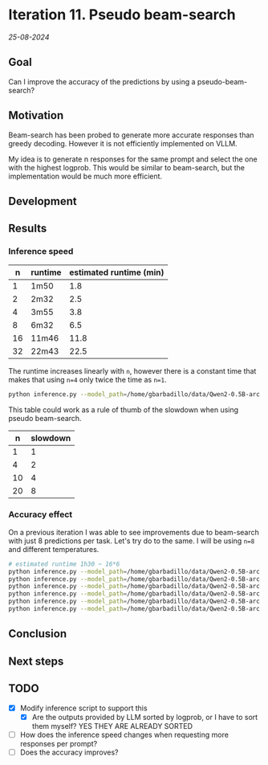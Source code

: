 # Iteration 11. Pseudo beam-search

_25-08-2024_

## Goal

Can I improve the accuracy of the predictions by using a pseudo-beam-search?

## Motivation

Beam-search has been probed to generate more accurate responses than greedy decoding.
However it is not efficiently implemented on VLLM.

My idea is to generate n responses for the same prompt and select the one with the highest
logprob. This would be similar to beam-search, but the implementation would be much more efficient.

## Development

## Results

### Inference speed

| n  | runtime | estimated runtime (min) |
|----|---------|-------------------------|
| 1  | 1m50    | 1.8                     |
| 2  | 2m32    | 2.5                     |
| 4  | 3m55    | 3.8                     |
| 8  | 6m32    | 6.5                     |
| 16 | 11m46   | 11.8                    |
| 32 | 22m43   | 22.5                    |

The runtime increases linearly with `n`, however there is a constant time that makes that using `n=4` only twice the time as `n=1`.

```bash
python inference.py --model_path=/home/gbarbadillo/data/Qwen2-0.5B-arc --predictions_per_task=8 --temperature=0.1 --output_filepath=submission_qwen05_x8_T01_n1.json --n=1
```

This table could work as a rule of thumb of the slowdown when using pseudo beam-search.

| n  | slowdown |
|----|----------|
| 1  | 1        |
| 4  | 2        |
| 10 | 4        |
| 20 | 8        |

### Accuracy effect

On a previous iteration I was able to see improvements due to beam-search with just 8 predictions per task. Let's try do to the same.
I will be using `n=8` and different temperatures.

```bash
# estimated runtime 1h30 ~ 16*6
python inference.py --model_path=/home/gbarbadillo/data/Qwen2-0.5B-arc --predictions_per_task=8 --n=20 --output_filepath=submission_qwen05_x8_n20_T01.json --temperature=0.1
python inference.py --model_path=/home/gbarbadillo/data/Qwen2-0.5B-arc --predictions_per_task=8 --n=20 --output_filepath=submission_qwen05_x8_n20_T02.json --temperature=0.2
python inference.py --model_path=/home/gbarbadillo/data/Qwen2-0.5B-arc --predictions_per_task=8 --n=20 --output_filepath=submission_qwen05_x8_n20_T04.json --temperature=0.4
python inference.py --model_path=/home/gbarbadillo/data/Qwen2-0.5B-arc --predictions_per_task=8 --n=20 --output_filepath=submission_qwen05_x8_n20_T06.json --temperature=0.6
python inference.py --model_path=/home/gbarbadillo/data/Qwen2-0.5B-arc --predictions_per_task=8 --n=20 --output_filepath=submission_qwen05_x8_n20_T08.json --temperature=0.8
python inference.py --model_path=/home/gbarbadillo/data/Qwen2-0.5B-arc --predictions_per_task=8 --n=20 --output_filepath=submission_qwen05_x8_n20_T10.json --temperature=1.0
```

## Conclusion

## Next steps

## TODO

- [x] Modify inference script to support this
  - [x] Are the outputs provided by LLM sorted by logprob, or I have to sort them myself? YES THEY ARE ALREADY SORTED
- [ ] How does the inference speed changes when requesting more responses per prompt?
- [ ] Does the accuracy improves?
